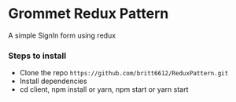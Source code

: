 # Grommet Redux Pattern 

A simple SignIn form using redux

### Steps to install
- Clone the repo `https://github.com/britt6612/ReduxPattern.git`
- Install dependencies 
- cd client, npm install or yarn, npm start or yarn start
